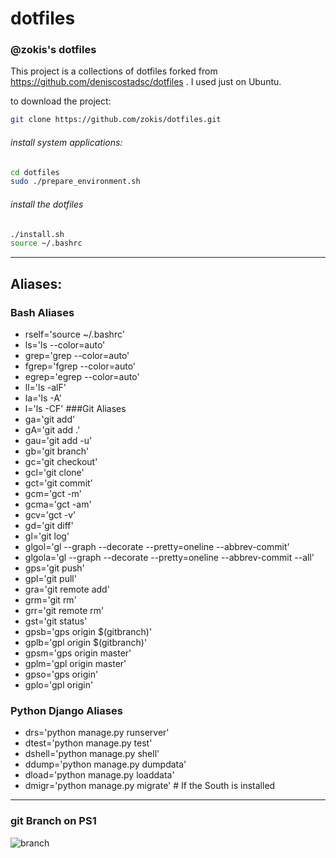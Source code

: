 dotfiles
========

### @zokis's dotfiles

This project is a collections of dotfiles forked from https://github.com/deniscostadsc/dotfiles . I used just on Ubuntu.

to download the project:

```bash
git clone https://github.com/zokis/dotfiles.git
```

###### install system applications:
```bash
cd dotfiles
sudo ./prepare_environment.sh
```
###### install the dotfiles
```bash
./install.sh
source ~/.bashrc
```

-----------
## Aliases:
### Bash Aliases
* rself='source ~/.bashrc'
* ls='ls --color=auto'
* grep='grep --color=auto'
* fgrep='fgrep --color=auto'
* egrep='egrep --color=auto'
* ll='ls -alF'
* la='ls -A'
* l='ls -CF'
###Git Aliases
* ga='git add'
* gA='git add .'
* gau='git add -u'
* gb='git branch'
* gc='git checkout'
* gcl='git clone'
* gct='git commit'
* gcm='gct -m'
* gcma='gct -am'
* gcv='gct -v'
* gd='git diff'
* gl='git log'
* glgol='gl --graph --decorate --pretty=oneline --abbrev-commit'
* glgola='gl --graph --decorate --pretty=oneline --abbrev-commit --all'
* gps='git push'
* gpl='git pull'
* gra='git remote add'
* grm='git rm'
* grr='git remote rm'
* gst='git status'
* gpsb='gps origin $(gitbranch)'
* gplb='gpl origin $(gitbranch)'
* gpsm='gps origin master'
* gplm='gpl origin master'
* gpso='gps origin'
* gplo='gpl origin'

### Python Django Aliases
* drs='python manage.py runserver'
* dtest='python manage.py test'
* dshell='python manage.py shell'
* ddump='python manage.py dumpdata'
* dload='python manage.py loaddata'
* dmigr='python manage.py migrate' # If the South is installed

---------------------
### git Branch on PS1
![branch](https://github.com/zokis/dotfiles/raw/master/.git_img.png "branch")